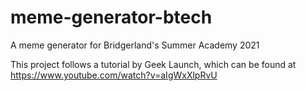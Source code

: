 # meme-generator-btech
A meme generator for Bridgerland's Summer Academy 2021

This project follows a tutorial by Geek Launch, which can be found at https://www.youtube.com/watch?v=aIgWxXlpRvU